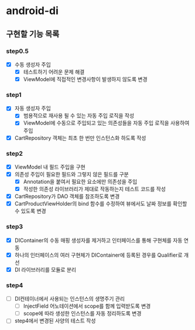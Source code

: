 # android-di

## 구현할 기능 목록

### step0.5

- [x] 수동 생성자 주입
    - [x] 테스트하기 어려운 문제 해결
    - [x] ViewModel에 직접적인 변경사항이 발생하지 않도록 변경

### step1

- [x] 자동 생성자 주입
    - [x] 범용적으로 재사용 될 수 있는 자동 주입 로직을 작성
    - [x] ViewModel에 수동으로 주입되고 있는 의존성들을 자동 주입 로직을 사용하여 주입
- [x] CartRepository 객체는 최초 한 번만 인스턴스화 하도록 작성

### step2

- [x] ViewModel 내 필드 주입을 구현
- [x] 의존성 주입이 필요한 필드와 그렇지 않은 필드를 구분
    - [x] Annotation을 붙여서 필요한 요소에만 의존성을 주입
    - [x] 작성한 의존성 라이브러리가 제대로 작동하는지 테스트 코드를 작성
- [x] CartRepository가 DAO 객체를 참조하도록 변경
- [x] CartProductViewHolder의 bind 함수를 수정하여 뷰에서도 날짜 정보를 확인할 수 있도록 변경

### step3

- [x] DIContainer의 수동 매핑 생성자를 제거하고 인터페이스를 통해 구현체를 자동 연동
- [x] 하나의 인터페이스의 여러 구현체가 DIContainer에 등록된 경우를 Qualifier로 개선
- [x] DI 라이브러리를 모듈로 분리

### step4

- [ ] DI컨테이너에서 사용되는 인스턴스의 생명주기 관리
    - [ ] InjectField 어노테이션에서 scope를 함께 입력받도록 변경
    - [ ] scope에 따라 생성한 인스턴스를 자동 정리하도록 변경
- [ ] step4에서 변경된 사양의 테스트 작성
